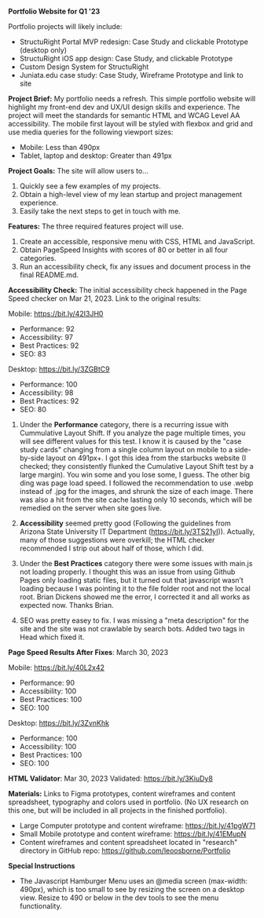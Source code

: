 **Portfolio Website for Q1 '23** 

Portfolio projects will likely include: 

* StructuRight Portal MVP redesign: Case Study and clickable Prototype (desktop only)
* StructuRight iOS app design: Case Study, and clickable Prototype
* Custom Design System for StructuRight
* Juniata.edu case study: Case Study, Wireframe Prototype and link to site


**Project Brief:** My portfolio needs a refresh. This simple portfolio website will highlight my front-end dev and UX/UI design skills and experience. The project will meet the standards for semantic HTML and WCAG Level AA accessibility. The mobile first layout will be styled with flexbox and grid and use media queries for the following viewport sizes: 
* Mobile: Less than 490px
* Tablet, laptop and desktop: Greater than 491px


**Project Goals:** The site will allow users to...
1) Quickly see a few examples of my projects.
2) Obtain a high-level view of my lean startup and project management experience.
3) Easily take the next steps to get in touch with me.

**Features:** The three required features project will use.
1) Create an accessible, responsive menu with CSS, HTML and JavaScript.
2) Obtain PageSpeed Insights with scores of 80 or better in all four categories.
3) Run an accessibility check, fix any issues and document process in the final README.md.

**Accessibility Check:** 
The initial accessibility check happened in the Page Speed checker on Mar 21, 2023. Link to the original results:

Mobile: https://bit.ly/42I3JH0
* Performance: 92
* Accessibility: 97
* Best Practices: 92
* SEO: 83

Desktop: https://bit.ly/3ZGBtC9
* Performance: 100
* Accessibility: 98
* Best Practices: 92
* SEO: 80

1) Under the **Performance** category, there is a recurring issue with Cummulative Layout Shift. If you analyze the page multiple times, you will see different values for this test. I know it is caused by the "case study cards" changing from a single column layout on mobile to a side-by-side layout on 491px+. I got this idea from the starbucks website (I checked; they consistently flunked the Cumulative Layout Shift test by a large margin). You win some and you lose some, I guess. The other big ding was page load speed. I followed the recommendation to use .webp instead of .jpg for the images, and shrunk the size of each image. There was also a hit from the site cache lasting only 10 seconds, which will be remedied on the server when site goes live.

2) **Accessibility** seemed pretty good (Following the guidelines from Arizona State University IT Department (https://bit.ly/3TS21yI)). Actually, many of those suggestions were overkill; the HTML checker recommended I strip out about half of those, which I did. 

3) Under the **Best Practices** category there were some issues with main.js not loading properly. I thought this was an issue from using Github Pages only loading static files, but it turned out that javascript wasn’t loading because I was pointing it to the file folder root and not the local root. Brian Dickens showed me the error, I corrected it and all works as expected now. Thanks Brian.

4) SEO was pretty easey to fix. I was missing a "meta description" for the site and the site was not crawlable by search bots. Added two tags in Head which fixed it.

**Page Speed Results After Fixes**: March 30, 2023

Mobile: https://bit.ly/40L2x42
* Performance: 90
* Accessibility: 100
* Best Practices: 100
* SEO: 100

Desktop: https://bit.ly/3ZvnKhk
* Performance: 100
* Accessibility: 100
* Best Practices: 100
* SEO: 100


**HTML Validator**: Mar 30, 2023
Validated: https://bit.ly/3KiuDy8


**Materials:** Links to Figma prototypes, content wireframes and content spreadsheet, typography and colors used in portfolio. (No UX research on this one, but will be included in all projects in the finished portfolio).

* Large Computer prototype and content wireframe: https://bit.ly/41pgW71
* Small Mobile prototype and content wireframe: https://bit.ly/41EMupN  
* Content wireframes and content spreadsheet located in "research" directory in GitHub repo: https://github.com/leoosborne/Portfolio


**Special Instructions**

* The Javascript Hamburger Menu uses an @media screen (max-width: 490px), which is too small to see by resizing the screen on a desktop view. Resize to 490 or below in the dev tools to see the menu functionality. 

